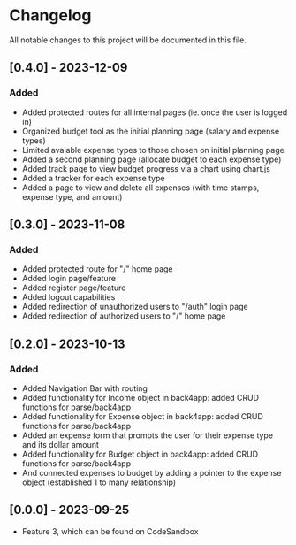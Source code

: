 # Changelog

All notable changes to this project will be documented in this file.

## [0.4.0] - 2023-12-09

### Added
- Added protected routes for all internal pages (ie. once the user is logged in)
- Organized budget tool as the initial planning page (salary and expense types)
- Limited avaiable expense types to those chosen on initial planning page
- Added a second planning page (allocate budget to each expense type)
- Added track page to view budget progress via a chart using chart.js
- Added a tracker for each expense type
- Added a page to view and delete all expenses (with time stamps, expense type, and amount)

## [0.3.0] - 2023-11-08

### Added

- Added protected route for "/" home page
- Added login page/feature
- Added register page/feature
- Added logout capabilities
- Added redirection of unauthorized users to "/auth" login page
- Added redirection of authorized users to "/" home page


## [0.2.0] - 2023-10-13

### Added

- Added Navigation Bar with routing
- Added functionality for Income object in back4app: added CRUD functions for parse/back4app
- Added functionality for Expense object in back4app: added CRUD functions for parse/back4app
- Added an expense form that prompts the user for their expense type and its dollar amount
- Added functionality for Budget object in back4app: added CRUD functions for parse/back4app
- And connected expenses to budget by adding a pointer to the expense object (established 1 to many relationship)
 
## [0.0.0] - 2023-09-25
- Feature 3, which can be found on CodeSandbox